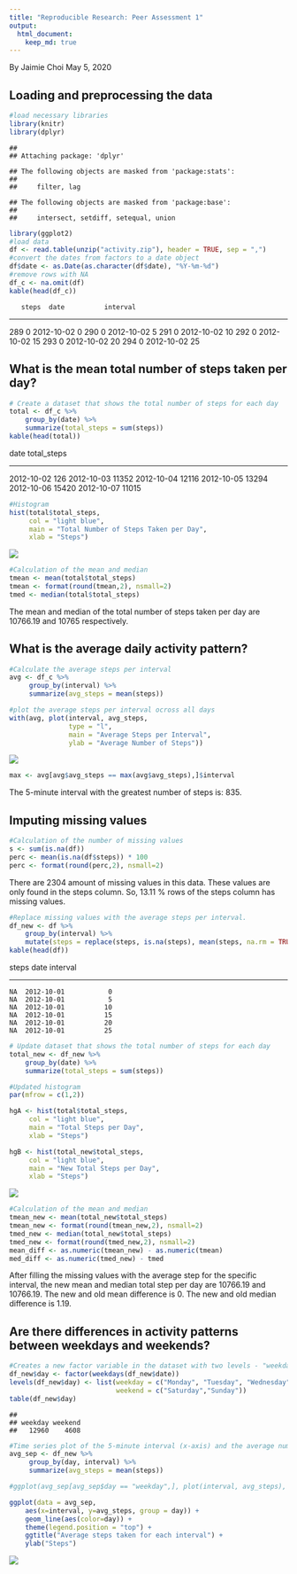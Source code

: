 ```yaml
---
title: "Reproducible Research: Peer Assessment 1"
output: 
  html_document:
    keep_md: true
---
```


By Jaimie Choi 
May 5, 2020


## Loading and preprocessing the data

```r
#load necessary libraries
library(knitr)
library(dplyr)
```

```
## 
## Attaching package: 'dplyr'
```

```
## The following objects are masked from 'package:stats':
## 
##     filter, lag
```

```
## The following objects are masked from 'package:base':
## 
##     intersect, setdiff, setequal, union
```

```r
library(ggplot2)
#load data
df <- read.table(unzip("activity.zip"), header = TRUE, sep = ",")
#convert the dates from factors to a date object
df$date <- as.Date(as.character(df$date), "%Y-%m-%d")
#remove rows with NA
df_c <- na.omit(df)
kable(head(df_c))
```

       steps  date          interval
----  ------  -----------  ---------
289        0  2012-10-02           0
290        0  2012-10-02           5
291        0  2012-10-02          10
292        0  2012-10-02          15
293        0  2012-10-02          20
294        0  2012-10-02          25


## What is the mean total number of steps taken per day?

```r
# Create a dataset that shows the total number of steps for each day
total <- df_c %>% 
    group_by(date) %>%
    summarize(total_steps = sum(steps))
kable(head(total))
```



date          total_steps
-----------  ------------
2012-10-02            126
2012-10-03          11352
2012-10-04          12116
2012-10-05          13294
2012-10-06          15420
2012-10-07          11015

```r
#Histogram
hist(total$total_steps,
     col = "light blue",
     main = "Total Number of Steps Taken per Day",
     xlab = "Steps")
```

![](PA1_template_files/figure-html/unnamed-chunk-3-1.png)<!-- -->

```r
#Calculation of the mean and median
tmean <- mean(total$total_steps)
tmean <- format(round(tmean,2), nsmall=2)
tmed <- median(total$total_steps)
```

The mean and median of the total number of steps taken per day are 10766.19 and 10765 respectively.

## What is the average daily activity pattern?


```r
#Calculate the average steps per interval
avg <- df_c %>% 
     group_by(interval) %>%
     summarize(avg_steps = mean(steps))
```

```r
#plot the average steps per interval ocross all days
with(avg, plot(interval, avg_steps,
               type = "l",
               main = "Average Steps per Interval",
               ylab = "Average Number of Steps"))
```

![](PA1_template_files/figure-html/unnamed-chunk-6-1.png)<!-- -->

```r
max <- avg[avg$avg_steps == max(avg$avg_steps),]$interval
```
The 5-minute interval with the greatest number of steps is: 835.

## Imputing missing values

```r
#Calculation of the number of missing values
s <- sum(is.na(df))
perc <- mean(is.na(df$steps)) * 100 
perc <- format(round(perc,2), nsmall=2)
```
There are 2304 amount of missing values in this data. These values are only found in the steps column.
So, 13.11 % rows of the steps column has missing values.

```r
#Replace missing values with the average steps per interval.
df_new <- df %>% 
    group_by(interval) %>%
    mutate(steps = replace(steps, is.na(steps), mean(steps, na.rm = TRUE)))
kable(head(df))
```



 steps  date          interval
------  -----------  ---------
    NA  2012-10-01           0
    NA  2012-10-01           5
    NA  2012-10-01          10
    NA  2012-10-01          15
    NA  2012-10-01          20
    NA  2012-10-01          25


```r
# Update dataset that shows the total number of steps for each day
total_new <- df_new %>% 
    group_by(date) %>%
    summarize(total_steps = sum(steps))
```


```r
#Updated histogram
par(mfrow = c(1,2))

hgA <- hist(total$total_steps,
     col = "light blue",
     main = "Total Steps per Day",
     xlab = "Steps")

hgB <- hist(total_new$total_steps,
     col = "light blue",
     main = "New Total Steps per Day",
     xlab = "Steps")
```

![](PA1_template_files/figure-html/unnamed-chunk-10-1.png)<!-- -->


```r
#Calculation of the mean and median
tmean_new <- mean(total_new$total_steps)
tmean_new <- format(round(tmean_new,2), nsmall=2)
tmed_new <- median(total_new$total_steps)
tmed_new <- format(round(tmed_new,2), nsmall=2)
mean_diff <- as.numeric(tmean_new) - as.numeric(tmean)
med_diff <- as.numeric(tmed_new) - tmed
```
After filling the missing values with the average step for the specific interval,
the new mean and median total step per day are 10766.19 and 10766.19.
The new and old mean difference is 0.
The new and old median difference is 1.19.

## Are there differences in activity patterns between weekdays and weekends?

```r
#Creates a new factor variable in the dataset with two levels - "weekday" and "weekend"
df_new$day <- factor(weekdays(df_new$date))
levels(df_new$day) <- list(weekday = c("Monday", "Tuesday", "Wednesday", "Thursday", "Friday"),
                           weekend = c("Saturday","Sunday"))
table(df_new$day)
```

```
## 
## weekday weekend 
##   12960    4608
```


```r
#Time series plot of the 5-minute interval (x-axis) and the average number of steps taken, averaged across all weekday days or weekend days(y-axis)
avg_sep <- df_new %>% 
     group_by(day, interval) %>%
     summarize(avg_steps = mean(steps))

#ggplot(avg_sep[avg_sep$day == "weekday",], plot(interval, avg_steps), type = "l")

ggplot(data = avg_sep, 
    aes(x=interval, y=avg_steps, group = day)) +
    geom_line(aes(color=day)) + 
    theme(legend.position = "top") +
    ggtitle("Average steps taken for each interval") +
    ylab("Steps")
```

![](PA1_template_files/figure-html/unnamed-chunk-13-1.png)<!-- -->
